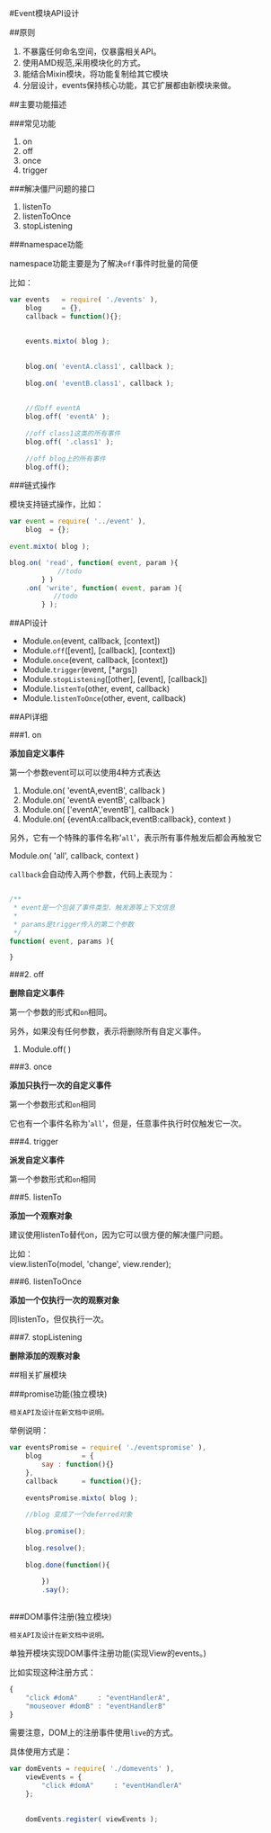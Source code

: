 #Event模块API设计

##原则

1. 不暴露任何命名空间，仅暴露相关API。
2. 使用AMD规范,采用模块化的方式。
3. 能结合Mixin模块，将功能复制给其它模块
4. 分层设计，events保持核心功能，其它扩展都由新模块来做。

##主要功能描述

###常见功能

1. on
2. off
3. once
4. trigger


###解决僵尸问题的接口

1. listenTo
2. listenToOnce
3. stopListening

###namespace功能

namespace功能主要是为了解决`off`事件时批量的简便

比如：


```javascript
var events   = require( './events' ),
    blog     = {},
    callback = function(){};
    
    
    events.mixto( blog );
    
    
    blog.on( 'eventA.class1', callback );
    
    blog.on( 'eventB.class1', callback );
    
    
    //仅off eventA
    blog.off( 'eventA' );
    
    //off class1这类的所有事件
    blog.off( '.class1' );
    
    //off blog上的所有事件
    blog.off();
```

###链式操作

模块支持链式操作，比如：

```javascript
var event = require( '../event' ),
    blog  = {};
    
event.mixto( blog );

blog.on( 'read', function( event, param ){
            //todo
        } )
    .on( 'write', function( event, param ){
           //todo
        } );

```

##API设计

* Module.`on`(event, callback, [context])
* Module.`off`([event], [callback], [context])
* Module.`once`(event, callback, [context])
* Module.`trigger`(event, [*args])
* Module.`stopListening`([other], [event], [callback])
* Module.`listenTo`(other, event, callback)
* Module.`listenToOnce`(other, event, callback)


##API详细

###1. on

**添加自定义事件**

 
第一个参数event可以可以使用4种方式表达  
1. Module.on( 'eventA,eventB', callback )  
2. Module.on( 'eventA eventB', callback )  
3. Module.on( ['eventA','eventB'], callback )  
4. Module.on( {eventA:callback,eventB:callback}, context )

另外，它有一个特殊的事件名称'`all`'，表示所有事件触发后都会再触发它

Module.on( 'all', callback, context )

`callback`会自动传入两个参数，代码上表现为：

```javascript

/**
 * event是一个包装了事件类型、触发源等上下文信息
 *
 * params是trigger传入的第二个参数
 */
function( event, params ){

}
```




###2. off

**删除自定义事件**

第一个参数的形式和`on`相同。

另外，如果没有任何参数，表示将删除所有自定义事件。  
1. Module.off( )


###3. once

**添加只执行一次的自定义事件**

第一个参数形式和`on`相同

它也有一个事件名称为'`all`'，但是，任意事件执行时仅触发它一次。


###4. trigger

**派发自定义事件**

第一个参数形式和`on`相同


###5. listenTo

**添加一个观察对象**

建议使用listenTo替代on，因为它可以很方便的解决僵尸问题。

比如：  
view.listenTo(model, 'change', view.render);

###6. listenToOnce

**添加一个仅执行一次的观察对象**

同listenTo，但仅执行一次。

###7. stopListening

**删除添加的观察对象**


##相关扩展模块

###promise功能(独立模块)

    相关API及设计在新文档中说明。

举例说明：

```javascript
var eventsPromise = require( './eventspromise' ),
    blog          = {
        say : function(){}
    },
    callback      = function(){};
    
    eventsPromise.mixto( blog );
    
    //blog 变成了一个deferred对象
    
    blog.promise();
    
    blog.resolve();
    
    blog.done(function(){
    
        })
        .say();
    
```

###DOM事件注册(独立模块)

    相关API及设计在新文档中说明。

单独开模块实现DOM事件注册功能(实现View的events。)

比如实现这种注册方式：

```javascript
{
    "click #domA"     : "eventHandlerA",
    "mouseover #domB" : "eventHandlerB"
}
```

需要注意，DOM上的注册事件使用`live`的方式。

具体使用方式是：

```javascript
var domEvents = require( './domevents' ),
    viewEvents = {
        "click #domA"     : "eventHandlerA"
    };
    
    
    domEvents.register( viewEvents );
    
    
```
